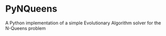 PyNQueens
=========

A Python implementation of a simple Evolutionary Algorithm solver for the N-Queens problem
